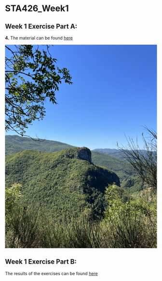 # STA426_Week1
## Week 1 Exercise Part A:
**4.** The material can be found [here](https://github.com/sta426hs2023/material/)        

![just a pretty picture](pic.jpeg "just a pretty picture")

## Week 1 Exercise Part B:
The results of the exercises can be found [here](file:///Users/claraiglhaut/Week1_Exercise_Part_B.html)
